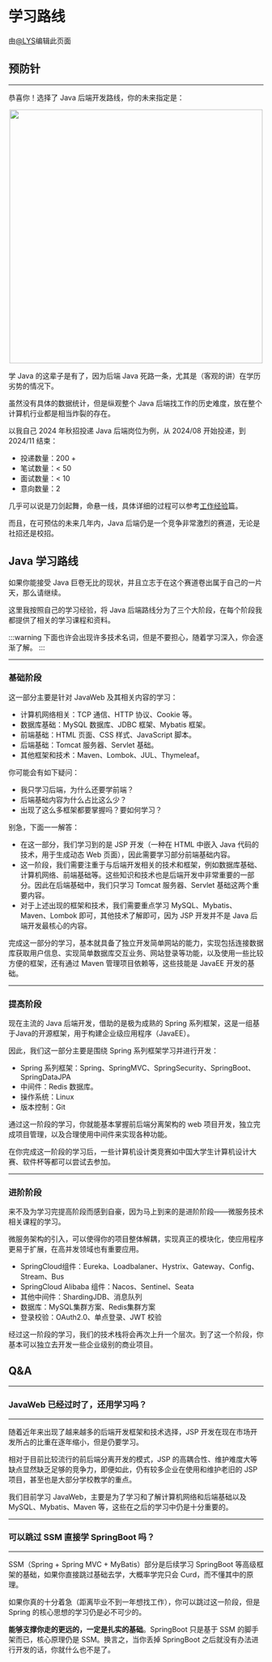 # 学习路线

由[@LYS](https://lys2021.com/)编辑此页面

## 预防针

****

恭喜你！选择了 Java 后端开发路线，你的未来指定是：

<div align="center">
    <image src="/images/后端开发/Java技术栈/114.jpg" width="500"/>
</div>

学 Java 的这辈子是有了，因为后端 Java 死路一条，尤其是（客观的讲）在学历劣势的情况下。

虽然没有具体的数据统计，但是纵观整个 Java 后端找工作的历史难度，放在整个计算机行业都是相当炸裂的存在。

以我自己 2024 年秋招投递 Java 后端岗位为例，从 2024/08 开始投递，到 2024/11 结束：
- 投递数量：200 +
- 笔试数量：< 50
- 面试数量：< 10
- 意向数量：2

几乎可以说是刀剑起舞，命悬一线，具体详细的过程可以参考[工作经验](../../工作经验/案例分享/二本如何进大厂.md)篇。

而且，在可预估的未来几年内，Java 后端仍是一个竞争非常激烈的赛道，无论是社招还是校招。

## Java 学习路线

如果你能接受 Java 巨卷无比的现状，并且立志于在这个赛道卷出属于自己的一片天，那么请继续。

这里我按照自己的学习经验，将 Java 后端路线分为了三个大阶段，在每个阶段我都提供了相关的学习课程和资料。

:::warning
下面也许会出现许多技术名词，但是不要担心，随着学习深入，你会逐渐了解。
:::

****

### 基础阶段

这一部分主要是针对 JavaWeb 及其相关内容的学习：

- 计算机网络相关：TCP 通信、HTTP 协议、Cookie 等。
- 数据库基础：MySQL 数据库、JDBC 框架、Mybatis 框架。
- 前端基础：HTML 页面、CSS 样式、JavaScript 脚本。
- 后端基础：Tomcat 服务器、Servlet 基础。
- 其他框架和技术：Maven、Lombok、JUL、Thymeleaf。

你可能会有如下疑问：

- 我只学习后端，为什么还要学前端？
- 后端基础内容为什么占比这么少？
- 出现了这么多框架都要掌握吗？要如何学习？

别急，下面一一解答：

- 在这一部分，我们学习到的是 JSP 开发（一种在 HTML 中嵌入 Java 代码的技术，用于生成动态 Web 页面），因此需要学习部分前端基础内容。
- 这一阶段，我们需要注重于与后端开发相关的技术和框架，例如数据库基础、计算机网络、前端基础等。这些知识和技术也是后端开发中非常重要的一部分。因此在后端基础中，我们只学习 Tomcat 服务器、Servlet 基础这两个重要内容。
- 对于上述出现的框架和技术，我们需要重点学习 MySQL、Mybatis、Maven、Lombok 即可，其他技术了解即可，因为 JSP 开发并不是 Java 后端开发最核心的内容。

完成这一部分的学习，基本就具备了独立开发简单网站的能力，实现包括连接数据库获取用户信息、实现简单数据库交互业务、网站登录等功能，以及使用一些比较方便的框架，还有通过 Maven 管理项目依赖等，这些技能是 JavaEE 开发的基础。

****

### 提高阶段

现在主流的 Java 后端开发，借助的是极为成熟的 Spring 系列框架，这是一组基于Java的开源框架，用于构建企业级应用程序（JavaEE）。

因此，我们这一部分主要是围绕 Spring 系列框架学习并进行开发：

- Spring 系列框架：Spring、SpringMVC、SpringSecurity、SpringBoot、SpringDataJPA
- 中间件：Redis 数据库。
- 操作系统：Linux
- 版本控制：Git

通过这一阶段的学习，你就能基本掌握前后端分离架构的 web 项目开发，独立完成项目管理，以及合理使用中间件来实现各种功能。

在你完成这一阶段的学习后，一些计算机设计类竞赛如中国大学生计算机设计大赛、软件杯等都可以尝试去参加。

****

### 进阶阶段

来不及为学习完提高阶段而感到自豪，因为马上到来的是进阶阶段——微服务技术相关课程的学习。

微服务架构的引入，可以使得你的项目整体解耦，实现真正的模块化，使应用程序更易于扩展，在高并发领域也有重要应用。

- SpringCloud组件：Eureka、Loadbalaner、Hystrix、Gateway、Config、Stream、Bus
- SpringCloud Alibaba 组件：Nacos、Sentinel、Seata 
- 其他中间件：ShardingJDB、消息队列 
- 数据库：MySQL集群方案、Redis集群方案 
- 登录校验：OAuth2.0、单点登录、JWT 校验

经过这一阶段的学习，我们的技术栈将会再次上升一个层次。到了这一个阶段，你基本可以独立去开发一些企业级别的商业项目。

## Q&A

****

### JavaWeb 已经过时了，还用学习吗？

****

随着近年来出现了越来越多的后端开发框架和技术选择，JSP 开发在现在市场开发所占的比重在逐年缩小，但是仍要学习。

相对于目前比较流行的前后端分离开发的模式，JSP 的高耦合性、维护难度大等缺点显然缺乏足够的竞争力，即便如此，仍有较多企业在使用和维护老旧的 JSP 项目，甚至也是大部分学校教学的重点。

我们目前学习 JavaWeb，主要是为了学习和了解计算机网络和后端基础以及  MySQL、Mybatis、Maven 等，这些在之后的学习中仍是十分重要的。

****

### 可以跳过 SSM 直接学 SpringBoot 吗？

****

SSM（Spring + Spring MVC + MyBatis）部分是后续学习 SpringBoot 等高级框架的基础，如果你直接跳过基础去学，大概率学完只会 Curd，而不懂其中的原理。

如果你真的十分着急（距离毕业不到一年想找工作），你可以跳过这一阶段，但是 Spring 的核心思想的学习仍是必不可少的。

**能够支撑你走的更远的，一定是扎实的基础**。SpringBoot 只是基于 SSM 的脚手架而已，核心原理仍是 SSM。换言之，当你丢掉 SpringBoot 之后就没有办法进行开发的话，你就什么也不是了。
